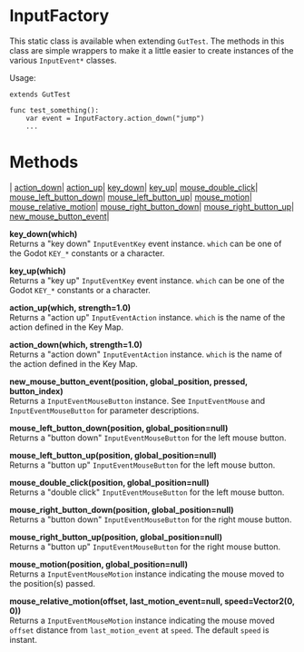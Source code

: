 
# InputFactory
This static class is available when extending `GutTest`.  The methods in this class are simple wrappers to make it a little easier to create instances of the various `InputEvent*` classes.

Usage:
```
extends GutTest

func test_something():
    var event = InputFactory.action_down("jump")
    ...
```
# Methods
|
[action_down](#action_down)|
[action_up](#action_up)|
[key_down](#key_down)|
[key_up](#key_up)|
[mouse_double_click](#mouse_double_click)|
[mouse_left_button_down](#mouse_left_button_down)|
[mouse_left_button_up](#mouse_left_button_up)|
[mouse_motion](#mouse_motion)|
[mouse_relative_motion](#mouse_relative_motion)|
[mouse_right_button_down](#mouse_right_button_down)|
[mouse_right_button_up](#mouse_right_button_up)|
[new_mouse_button_event](#new_mouse_button_event)|



__<a name="key_down">key_down(which)</a>__<br/>
Returns a "key down" `InputEventKey` event instance.  `which` can be one of the Godot `KEY_*` constants or a character.

__<a name="key_up">key_up(which)</a>__<br/>
Returns a "key up" `InputEventKey` event instance.  `which` can be one of the Godot `KEY_*` constants or a character.

__<a name="action_up">action_up(which, strength=1.0)</a>__<br/>
Returns a "action up" `InputEventAction` instance.  `which` is the name of the action defined in the Key Map.

__<a name="action_down">action_down(which, strength=1.0)</a>__<br/>
Returns a "action down" `InputEventAction` instance.  `which` is the name of the action defined in the Key Map.

__<a name="new_mouse_button_event">new_mouse_button_event(position, global_position, pressed, button_index)</a>__<br/>
Returns a `InputEventMouseButton` instance.  See `InputEventMouse` and `InputEventMouseButton` for parameter descriptions.

__<a name="mouse_left_button_down">mouse_left_button_down(position, global_position=null)</a>__<br/>
Returns a "button down" `InputEventMouseButton` for the left mouse button.

__<a name="mouse_left_button_up">mouse_left_button_up(position, global_position=null)</a>__<br/>
Returns a "button up" `InputEventMouseButton` for the left mouse button.

__<a name="mouse_double_click">mouse_double_click(position, global_position=null)</a>__<br/>
Returns a "double click" `InputEventMouseButton` for the left mouse button.

__<a name="mouse_right_button_down">mouse_right_button_down(position, global_position=null)</a>__<br/>
Returns a "button down" `InputEventMouseButton` for the right mouse button.

__<a name="mouse_right_button_up">mouse_right_button_up(position, global_position=null)</a>__<br/>
Returns a "button up" `InputEventMouseButton` for the right mouse button.

__<a name="mouse_motion">mouse_motion(position, global_position=null)</a>__<br/>
Returns a `InputEventMouseMotion` instance indicating the mouse moved to the position(s) passed.

__<a name="mouse_relative_motion">mouse_relative_motion(offset, last_motion_event=null, speed=Vector2(0, 0))</a>__<br/>
Returns a `InputEventMouseMotion` instance indicating the mouse moved `offset` distance from `last_motion_event` at `speed`.  The default `speed` is instant.
